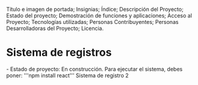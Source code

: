 Título e imagen de portada;
Insignias;
Índice;
Descripción del Proyecto;
Estado del proyecto;
Demostración de funciones y aplicaciones;
Acceso al Proyecto;
Tecnologías utilizadas;
Personas Contribuyentes;
Personas Desarrolladoras del Proyecto;
Licencia.
<h1>Sistema de registros</h1>
- Estado de proyecto: En construcción.
Para ejecutar el sistema, debes poner:
'''npm install react'''
Sistema de registro 2

